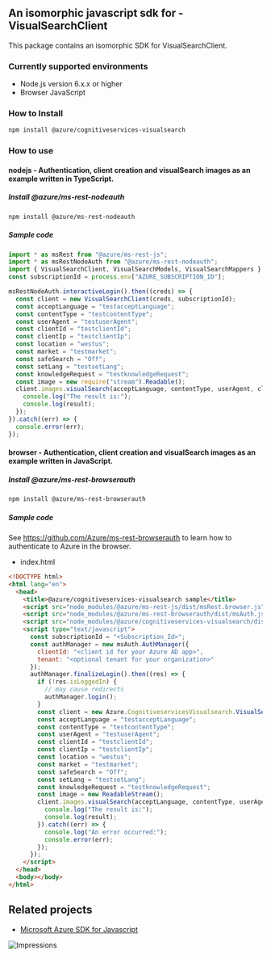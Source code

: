 ## An isomorphic javascript sdk for - VisualSearchClient

This package contains an isomorphic SDK for VisualSearchClient.

### Currently supported environments

- Node.js version 6.x.x or higher
- Browser JavaScript

### How to Install

```bash
npm install @azure/cognitiveservices-visualsearch
```

### How to use

#### nodejs - Authentication, client creation and visualSearch images as an example written in TypeScript.

##### Install @azure/ms-rest-nodeauth

```bash
npm install @azure/ms-rest-nodeauth
```

##### Sample code

```typescript
import * as msRest from "@azure/ms-rest-js";
import * as msRestNodeAuth from "@azure/ms-rest-nodeauth";
import { VisualSearchClient, VisualSearchModels, VisualSearchMappers } from "@azure/cognitiveservices-visualsearch";
const subscriptionId = process.env["AZURE_SUBSCRIPTION_ID"];

msRestNodeAuth.interactiveLogin().then((creds) => {
  const client = new VisualSearchClient(creds, subscriptionId);
  const acceptLanguage = "testacceptLanguage";
  const contentType = "testcontentType";
  const userAgent = "testuserAgent";
  const clientId = "testclientId";
  const clientIp = "testclientIp";
  const location = "westus";
  const market = "testmarket";
  const safeSearch = "Off";
  const setLang = "testsetLang";
  const knowledgeRequest = "testknowledgeRequest";
  const image = new require("stream").Readable();
  client.images.visualSearch(acceptLanguage, contentType, userAgent, clientId, clientIp, location, market, safeSearch, setLang, knowledgeRequest, image).then((result) => {
    console.log("The result is:");
    console.log(result);
  });
}).catch((err) => {
  console.error(err);
});
```

#### browser - Authentication, client creation and visualSearch images as an example written in JavaScript.

##### Install @azure/ms-rest-browserauth

```bash
npm install @azure/ms-rest-browserauth
```

##### Sample code

See https://github.com/Azure/ms-rest-browserauth to learn how to authenticate to Azure in the browser.

- index.html
```html
<!DOCTYPE html>
<html lang="en">
  <head>
    <title>@azure/cognitiveservices-visualsearch sample</title>
    <script src="node_modules/@azure/ms-rest-js/dist/msRest.browser.js"></script>
    <script src="node_modules/@azure/ms-rest-browserauth/dist/msAuth.js"></script>
    <script src="node_modules/@azure/cognitiveservices-visualsearch/dist/cognitiveservices-visualsearch.js"></script>
    <script type="text/javascript">
      const subscriptionId = "<Subscription_Id>";
      const authManager = new msAuth.AuthManager({
        clientId: "<client id for your Azure AD app>",
        tenant: "<optional tenant for your organization>"
      });
      authManager.finalizeLogin().then((res) => {
        if (!res.isLoggedIn) {
          // may cause redirects
          authManager.login();
        }
        const client = new Azure.CognitiveservicesVisualsearch.VisualSearchClient(res.creds, subscriptionId);
        const acceptLanguage = "testacceptLanguage";
        const contentType = "testcontentType";
        const userAgent = "testuserAgent";
        const clientId = "testclientId";
        const clientIp = "testclientIp";
        const location = "westus";
        const market = "testmarket";
        const safeSearch = "Off";
        const setLang = "testsetLang";
        const knowledgeRequest = "testknowledgeRequest";
        const image = new ReadableStream();
        client.images.visualSearch(acceptLanguage, contentType, userAgent, clientId, clientIp, location, market, safeSearch, setLang, knowledgeRequest, image).then((result) => {
          console.log("The result is:");
          console.log(result);
        }).catch((err) => {
          console.log("An error occurred:");
          console.error(err);
        });
      });
    </script>
  </head>
  <body></body>
</html>
```

## Related projects

- [Microsoft Azure SDK for Javascript](https://github.com/Azure/azure-sdk-for-js)


![Impressions](https://azure-sdk-impressions.azurewebsites.net/api/impressions/azure-sdk-for-js%2Fpackages%2F%40azure%2Fcognitiveservices-visualsearch%2FREADME.png)
